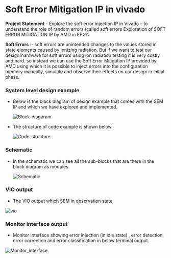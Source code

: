 # Soft Error Mitigation IP in vivado 

**Project Statement** - Explore the soft error injection IP in Vivado – to understand the role of random errors (called soft errors
Exploration of SOFT ERROR MITIGATION IP by AMD in FPGA

 **Soft Errors** :- soft errors are unintended changes to the values stored in state elements caused by ionizing radiation.
 But if we want to test our design/hardware for soft errors using ion radiation testing it is very costly and hard. so instead we can use the Soft Error Mitigation IP provided by AMD using which it is possible to inject errors into the configuration memory manually, simulate and observe their effects on our design in initial phase.


### System level design example

- Below is the block diagram of design example that comes with the SEM IP and which we have explored and implemented.


  ![Block-diagaram](https://github.com/dillibabuporlapothula/VL505_FPGA_PROJECT/assets/141803312/69dc9b24-6dcd-4692-b4cc-b9cefe5d67e3)



 - The structure of code example is shown below



   ![Code-structure](https://github.com/dillibabuporlapothula/VL505_FPGA_PROJECT/assets/141803312/5410c2cd-381f-41d5-a7e5-451d300aeaaa)



 
 ### Schematic
  - In the schematic we can see all the sub-blocks that are there in the block diagram as modules.



    ![Schematic](https://github.com/dillibabuporlapothula/VL505_FPGA_PROJECT/assets/141803312/29891cd0-7b13-4be0-8c36-65b5a38d7849)


### VIO output 

- The VIO output which SEM in observation state.




 ![vio](https://github.com/dillibabuporlapothula/VL505_FPGA_PROJECT/assets/141803312/74213353-c366-42e7-bb3a-a94f537f14ed)





### Monitor interface output


- Monitor interface showing error injection (in idle state) , error detection, error correction and error classification in below terminal output.



  
    
 ![Monitor_interface](https://github.com/dillibabuporlapothula/VL505_FPGA_PROJECT/assets/141803312/af57f42b-b6d9-4ecc-8200-b48a56c7a734)


